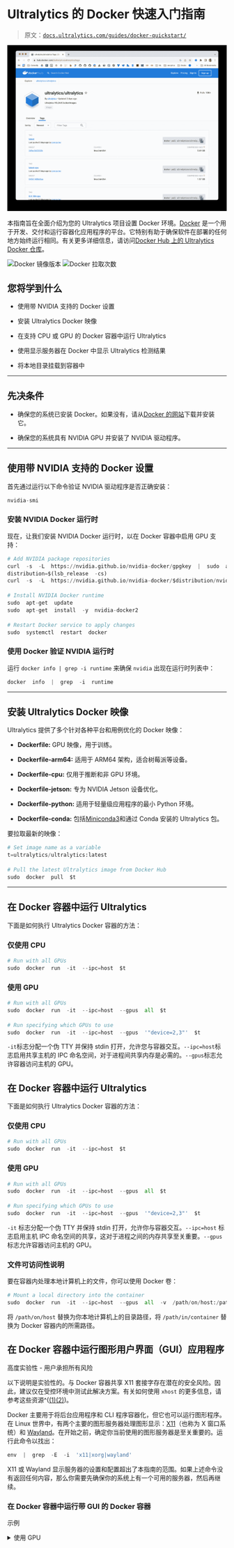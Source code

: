 # Ultralytics 的 Docker 快速入门指南

> 原文：[`docs.ultralytics.com/guides/docker-quickstart/`](https://docs.ultralytics.com/guides/docker-quickstart/)

![Ultralytics Docker Package Visual](img/59cab89e8385d76430661f6e35165197.png)

本指南旨在全面介绍为您的 Ultralytics 项目设置 Docker 环境。[Docker](https://docker.com/) 是一个用于开发、交付和运行容器化应用程序的平台。它特别有助于确保软件在部署的任何地方始终运行相同。有关更多详细信息，请访问[Docker Hub 上的 Ultralytics Docker 仓库](https://hub.docker.com/r/ultralytics/ultralytics)。

![Docker 镜像版本](https://hub.docker.com/r/ultralytics/ultralytics) ![Docker 拉取次数](https://hub.docker.com/r/ultralytics/ultralytics)

## 您将学到什么

+   使用带 NVIDIA 支持的 Docker 设置

+   安装 Ultralytics Docker 映像

+   在支持 CPU 或 GPU 的 Docker 容器中运行 Ultralytics

+   使用显示服务器在 Docker 中显示 Ultralytics 检测结果

+   将本地目录挂载到容器中

* * *

## 先决条件

+   确保您的系统已安装 Docker。如果没有，请从[Docker 的网站](https://www.docker.com/products/docker-desktop)下载并安装它。

+   确保您的系统具有 NVIDIA GPU 并安装了 NVIDIA 驱动程序。

* * *

## 使用带 NVIDIA 支持的 Docker 设置

首先通过运行以下命令验证 NVIDIA 驱动程序是否正确安装：

```py
nvidia-smi 
```

### 安装 NVIDIA Docker 运行时

现在，让我们安装 NVIDIA Docker 运行时，以在 Docker 容器中启用 GPU 支持：

```py
# Add NVIDIA package repositories
curl  -s  -L  https://nvidia.github.io/nvidia-docker/gpgkey  |  sudo  apt-key  add  -
distribution=$(lsb_release  -cs)
curl  -s  -L  https://nvidia.github.io/nvidia-docker/$distribution/nvidia-docker.list  |  sudo  tee  /etc/apt/sources.list.d/nvidia-docker.list

# Install NVIDIA Docker runtime
sudo  apt-get  update
sudo  apt-get  install  -y  nvidia-docker2

# Restart Docker service to apply changes
sudo  systemctl  restart  docker 
```

### 使用 Docker 验证 NVIDIA 运行时

运行 `docker info | grep -i runtime` 来确保 `nvidia` 出现在运行时列表中：

```py
docker  info  |  grep  -i  runtime 
```

* * *

## 安装 Ultralytics Docker 映像

Ultralytics 提供了多个针对各种平台和用例优化的 Docker 映像：

+   **Dockerfile:** GPU 映像，用于训练。

+   **Dockerfile-arm64:** 适用于 ARM64 架构，适合树莓派等设备。

+   **Dockerfile-cpu:** 仅用于推断和非 GPU 环境。

+   **Dockerfile-jetson:** 专为 NVIDIA Jetson 设备优化。

+   **Dockerfile-python:** 适用于轻量级应用程序的最小 Python 环境。

+   **Dockerfile-conda:** 包括[Miniconda3](https://docs.conda.io/projects/miniconda/en/latest/)和通过 Conda 安装的 Ultralytics 包。

要拉取最新的映像：

```py
# Set image name as a variable
t=ultralytics/ultralytics:latest

# Pull the latest Ultralytics image from Docker Hub
sudo  docker  pull  $t 
```

* * *

## 在 Docker 容器中运行 Ultralytics

下面是如何执行 Ultralytics Docker 容器的方法：

### 仅使用 CPU

```py
# Run with all GPUs
sudo  docker  run  -it  --ipc=host  $t 
```

### 使用 GPU

```py
# Run with all GPUs
sudo  docker  run  -it  --ipc=host  --gpus  all  $t

# Run specifying which GPUs to use
sudo  docker  run  -it  --ipc=host  --gpus  '"device=2,3"'  $t 
```

`-it`标志分配一个伪 TTY 并保持 stdin 打开，允许您与容器交互。`--ipc=host`标志启用共享主机的 IPC 命名空间，对于进程间共享内存是必需的。`--gpus`标志允许容器访问主机的 GPU。

## 在 Docker 容器中运行 Ultralytics

下面是如何执行 Ultralytics Docker 容器的方法：

### 仅使用 CPU

```py
# Run with all GPUs
sudo  docker  run  -it  --ipc=host  $t 
```

### 使用 GPU

```py
# Run with all GPUs
sudo  docker  run  -it  --ipc=host  --gpus  all  $t

# Run specifying which GPUs to use
sudo  docker  run  -it  --ipc=host  --gpus  '"device=2,3"'  $t 
```

`-it` 标志分配一个伪 TTY 并保持 stdin 打开，允许你与容器交互。`--ipc=host` 标志启用主机 IPC 命名空间的共享，这对于进程之间的内存共享至关重要。`--gpus` 标志允许容器访问主机的 GPU。

### 文件可访问性说明

要在容器内处理本地计算机上的文件，你可以使用 Docker 卷：

```py
# Mount a local directory into the container
sudo  docker  run  -it  --ipc=host  --gpus  all  -v  /path/on/host:/path/in/container  $t 
```

将 `/path/on/host` 替换为你本地计算机上的目录路径，将 `/path/in/container` 替换为 Docker 容器内的所需路径。

## 在 Docker 容器中运行图形用户界面（GUI）应用程序

高度实验性 - 用户承担所有风险

以下说明是实验性的。与 Docker 容器共享 X11 套接字存在潜在的安全风险。因此，建议仅在受控环境中测试此解决方案。有关如何使用 `xhost` 的更多信息，请参考这些资源^([(1)](http://users.stat.umn.edu/~geyer/secure.html)[(2)](https://linux.die.net/man/1/xhost))。

Docker 主要用于将后台应用程序和 CLI 程序容器化，但它也可以运行图形程序。在 Linux 世界中，有两个主要的图形服务器处理图形显示：[X11](https://www.x.org/wiki/)（也称为 X 窗口系统）和 [Wayland](https://wayland.freedesktop.org/)。在开始之前，确定你当前使用的图形服务器是至关重要的。运行此命令以找出：

```py
env  |  grep  -E  -i  'x11|xorg|wayland' 
```

X11 或 Wayland 显示服务器的设置和配置超出了本指南的范围。如果上述命令没有返回任何内容，那么你需要先确保你的系统上有一个可用的服务器，然后再继续。

### 在 Docker 容器中运行带 GUI 的 Docker 容器

示例

<details class="info"><summary>使用 GPU</summary>

```py
If you're using [GPUs](#using-gpus), you can add the `--gpus all` flag to the command. 
```</details>

如果你使用的是 X11，你可以运行以下命令以允许 Docker 容器访问 X11 套接字：

```py
xhost  +local:docker  &&  docker  run  -e  DISPLAY=$DISPLAY  \
-v  /tmp/.X11-unix:/tmp/.X11-unix  \
-v  ~/.Xauthority:/root/.Xauthority  \
-it  --ipc=host  $t 
```

此命令将 `DISPLAY` 环境变量设置为主机的显示，挂载 X11 套接字，并将 `.Xauthority` 文件映射到容器。`xhost +local:docker` 命令允许 Docker 容器访问 X11 服务器。

对于 Wayland，使用以下命令：

```py
xhost  +local:docker  &&  docker  run  -e  DISPLAY=$DISPLAY  \
-v  $XDG_RUNTIME_DIR/$WAYLAND_DISPLAY:/tmp/$WAYLAND_DISPLAY  \
--net=host  -it  --ipc=host  $t 
```

此命令将 `DISPLAY` 环境变量设置为主机的显示，挂载 Wayland 套接字，并允许 Docker 容器访问 Wayland 服务器。

### 使用带 GUI 的 Docker

现在你可以在 Docker 容器内显示图形应用程序。例如，你可以运行以下 CLI 命令来可视化 YOLOv8 模型的预测：

```py
yolo  predict  model=yolov8n.pt  show=True 
```

<details class="info"><summary>测试</summary>

要验证 Docker 组是否可以访问 X11 服务器的简单方法是运行包含 GUI 程序如[`xclock`](https://www.x.org/archive/X11R6.8.1/doc/xclock.1.html)或[`xeyes`](https://www.x.org/releases/X11R7.5/doc/man/man1/xeyes.1.html)的容器。或者，您也可以在 Ultralytics Docker 容器中安装这些程序，以测试您的 GNU-Linux 显示服务器对 X11 服务器的访问权限。如果遇到任何问题，请考虑设置环境变量`-e QT_DEBUG_PLUGINS=1`。设置此环境变量会启用调试信息输出，有助于故障排除过程。</details>

### 完成 Docker GUI 后

撤销访问

在两种情况下，完成后不要忘记从 Docker 组中撤销访问权限。

```py
xhost  -local:docker 
```

<details class="question"><summary>想直接在终端中查看图像结果吗？</summary>

请参阅以下指南以在终端中查看图像结果</details>

* * *

恭喜！您现在已经设置好了使用 Ultralytics 与 Docker，并准备利用其强大功能。如需备用安装方法，请随时查阅 Ultralytics 快速入门文档。

## 常见问题

### 如何设置 Ultralytics 与 Docker？

要在 Docker 中设置 Ultralytics，请确保系统已安装 Docker。如果您有 NVIDIA GPU，请安装 NVIDIA Docker 运行时以启用 GPU 支持。然后，使用以下命令从 Docker Hub 拉取最新的 Ultralytics Docker 镜像：

```py
sudo  docker  pull  ultralytics/ultralytics:latest 
```

有关详细步骤，请参阅我们的 Docker 快速入门指南。

### 使用 Ultralytics Docker 镜像用于机器学习项目有哪些好处？

使用 Ultralytics Docker 镜像可确保跨不同机器的一致环境，复制相同的软件和依赖关系。这对于团队协作、在各种硬件上运行模型和保持可重现性特别有用。对于基于 GPU 的训练，Ultralytics 提供了优化的 Docker 镜像，如用于一般 GPU 使用的 `Dockerfile` 和用于 NVIDIA Jetson 设备的 `Dockerfile-jetson`。请访问[Ultralytics Docker Hub](https://hub.docker.com/r/ultralytics/ultralytics)了解更多详情。

### 如何在带 GPU 支持的 Docker 容器中运行 Ultralytics YOLO？

首先确保安装和配置 NVIDIA Docker 运行时。然后，使用以下命令以 GPU 支持运行 Ultralytics YOLO：

```py
sudo  docker  run  -it  --ipc=host  --gpus  all  ultralytics/ultralytics:latest 
```

此命令设置具有 GPU 访问权限的 Docker 容器。有关更多详细信息，请参阅 Docker 快速入门指南。

### 如何在 Docker 容器中使用显示服务器可视化 YOLO 预测结果？

要在 Docker 容器中使用 GUI 可视化 YOLO 预测结果，您需要允许 Docker 访问您的显示服务器。对于运行 X11 的系统，命令如下：

```py
xhost  +local:docker  &&  docker  run  -e  DISPLAY=$DISPLAY  \
-v  /tmp/.X11-unix:/tmp/.X11-unix  \
-v  ~/.Xauthority:/root/.Xauthority  \
-it  --ipc=host  ultralytics/ultralytics:latest 
```

对于运行 Wayland 的系统，请使用：

```py
xhost  +local:docker  &&  docker  run  -e  DISPLAY=$DISPLAY  \
-v  $XDG_RUNTIME_DIR/$WAYLAND_DISPLAY:/tmp/$WAYLAND_DISPLAY  \
--net=host  -it  --ipc=host  ultralytics/ultralytics:latest 
```

更多信息请参阅在 Docker 容器中运行图形用户界面（GUI）应用程序部分。

### 我可以将本地目录挂载到 Ultralytics Docker 容器中吗？

是的，你可以使用 `-v` 标志将本地目录挂载到 Ultralytics Docker 容器中：

```py
sudo  docker  run  -it  --ipc=host  --gpus  all  -v  /path/on/host:/path/in/container  ultralytics/ultralytics:latest 
```

将 `/path/on/host` 替换为本地机器上的目录，将 `/path/in/container` 替换为容器内的所需路径。这样设置可以让你在容器内处理本地文件。有关挂载本地目录的更多信息，请参阅相关章节。
